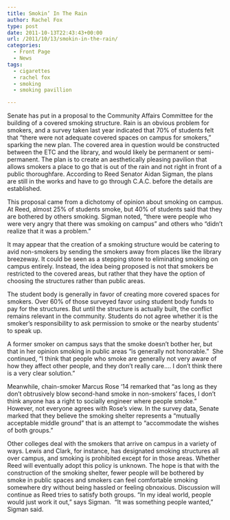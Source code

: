 ```yaml
---
title: Smokin’ In The Rain
author: Rachel Fox
type: post
date: 2011-10-13T22:43:43+00:00
url: /2011/10/13/smokin-in-the-rain/
categories:
  - Front Page
  - News
tags:
  - cigarettes
  - rachel fox
  - smoking
  - smoking pavillion

---
```

Senate has put in a proposal to the Community Affairs Committee for the building of a covered smoking structure. Rain is an obvious problem for smokers, and a survey taken last year indicated that 70% of students felt that “there were not adequate covered spaces on campus for smokers,” sparking the new plan. The covered area in question would be constructed between the ETC and the library, and would likely be permanent or semi-permanent. The plan is to create an aesthetically pleasing pavilion that allows smokers a place to go that is out of the rain and not right in front of a public thoroughfare. According to Reed Senator Aidan Sigman, the plans are still in the works and have to go through C.A.C. before the details are established.
  
This proposal came from a dichotomy of opinion about smoking on campus. At Reed, almost 25% of students smoke, but 40% of students said that they are bothered by others smoking. Sigman noted, “there were people who were very angry that there was smoking on campus” and others who “didn’t realize that it was a problem.”
  
It may appear that the creation of a smoking structure would be catering to avid non-smokers by sending the smokers away from places like the library breezeway. It could be seen as a stepping stone to eliminating smoking on campus entirely. Instead, the idea being proposed is not that smokers be restricted to the covered areas, but rather that they have the option of choosing the structures rather than public areas.
  
The student body is generally in favor of creating more covered spaces for smokers. Over 60% of those surveyed favor using student body funds to pay for the structures. But until the structure is actually built, the conflict remains relevant in the community. Students do not agree whether it is the smoker’s responsibility to ask permission to smoke or the nearby students’ to speak up.
  
A former smoker on campus says that the smoke doesn’t bother her, but that in her opinion smoking in public areas “is generally not honorable.”  She continued, “I think that people who smoke are generally not very aware of how they affect other people, and they don’t really care&#8230;. I don’t think there is a very clear solution.”
  
Meanwhile, chain-smoker Marcus Rose ‘14 remarked that “as long as they don’t obtrusively blow second-hand smoke in non-smokers’ faces, I don’t think anyone has a right to socially engineer where people smoke.” However, not everyone agrees with Rose’s view. In the survey data, Senate marked that they believe the smoking shelter represents a “mutually acceptable middle ground” that is an attempt to “accommodate the wishes of both groups.”
  
Other colleges deal with the smokers that arrive on campus in a variety of ways. Lewis and Clark, for instance, has designated smoking structures all over campus, and smoking is prohibited except for in those areas. Whether Reed will eventually adopt this policy is unknown. The hope is that with the construction of the smoking shelter, fewer people will be bothered by smoke in public spaces and smokers can feel comfortable smoking somewhere dry without being hassled or feeling obnoxious. Discussion will continue as Reed tries to satisfy both groups. “In my ideal world, people would just work it out,” says Sigman.  “It was something people wanted,” Sigman said.